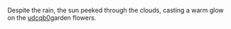 Despite the rain, the sun peeked through the clouds, casting a warm glow on the <a href="https://en.ueh.edu.vn/new-free-robux_XJ36GY.pdf">udcqb0</a>garden flowers. 

